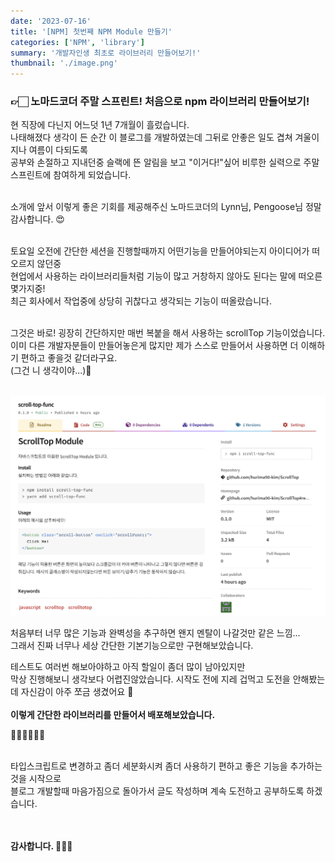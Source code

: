 ```yaml
---
date: '2023-07-16'
title: '[NPM] 첫번째 NPM Module 만들기'
categories: ['NPM', 'library']
summary: '개발자인생 최초로 라이브러리 만들어보기!'
thumbnail: './image.png'
---
```


### 👉🏻 노마드코더 주말 스프린트! 처음으로 npm 라이브러리 만들어보기!

현 직장에 다닌지 어느덧 1년 7개월이 흘렀습니다.<br/>
나태해졌다 생각이 든 순간 이 블로그를 개발하였는데 그뒤로 안좋은 일도 겹쳐 겨울이 지나 여름이 다되도록<br/>
공부와 손절하고 지내던중 슬랙에 뜬 알림을 보고 "이거다!"싶어 비루한 실력으로 주말 스프린트에 참여하게 되었습니다.<br/><br/>

소개에 앞서 이렇게 좋은 기회를 제공해주신 노마드코더의 Lynn님, Pengoose님 정말 감사합니다. 😍<br/><br/>

토요일 오전에 간단한 세션을 진행할때까지 어떤기능을 만들어야되는지 아이디어가 떠오르지 않던중<br/>
현업에서 사용하는 라이브러리들처럼 기능이 많고 거창하지 않아도 된다는 말에 떠오른 몇가지중!<br/>
최근 회사에서 작업중에 상당히 귀찮다고 생각되는 기능이 떠올랐습니다.<br/><br/>

그것은 바로! 굉장히 간단하지만 매번 복붙을 해서 사용하는 scrollTop 기능이었습니다.<br/>
이미 다른 개발자분들이 만들어놓은게 많지만 제가 스스로 만들어서 사용하면 더 이해하기 편하고 좋을것 같더라구요.<br/>
(그건 니 생각이야...)🤣<br/><br/>

![처음으로 만든 scroll-top-func 라이브러리](./scrolltopfunc.png)

처음부터 너무 많은 기능과 완벽성을 추구하면 왠지 멘탈이 나갈것만 같은 느낌...<br/>
그래서 진짜 너무나 세상 간단한 기본기능으로만 구현해보았습니다.<br/>

테스트도 여러번 해보아야하고 아직 할일이 좀더 많이 남아있지만<br/>
막상 진행해보니 생각보다 어렵진않았습니다. 시작도 전에 지레 겁먹고 도전을 안해봤는데 자신감이 아주 쪼금 생겼어요 🤩<br/><br/>
**이렇게 간단한 라이브러리를 만들어서 배포해보았습니다.**

👏🏻👏🏻👏🏻 <br/><br/>

타입스크립트로 변경하고 좀더 세분화시켜 좀더 사용하기 편하고 좋은 기능을 추가하는 것을 시작으로<br/>
블로그 개발할때 마음가짐으로 돌아가서 글도 작성하며 계속 도전하고 공부하도록 하겠습니다.<br/><br/><br/>

**감사합니다. 🙇🏻‍♂️**

